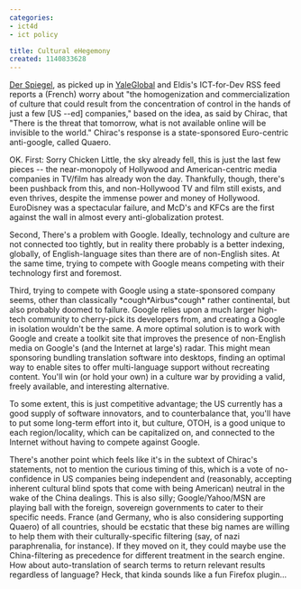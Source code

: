 ```yaml
---
categories:
- ict4d
- ict policy

title: Cultural eHegemony
created: 1140833628
---
```

<p><a href="https://service.spiegel.de/cache/international/spiegel/0,1518,398519,00.html">Der Spiegel</a>, as picked up in <a href="https://yaleglobal.yale.edu/display.article?id=6923">YaleGlobal</a> and Eldis's ICT-for-Dev RSS feed reports a (French) worry about "the homogenization and commercialization of culture that could result from the concentration of control in the hands of just a few [US --ed] companies," based on the idea, as said by Chirac, that "There is the threat that tomorrow, what is not available online will be invisible to the world."  Chirac's response is a state-sponsored Euro-centric anti-google, called Quaero.</p>

<p>OK.  First: Sorry Chicken Little, the sky already fell, this is just the last few pieces -- the near-monopoly of Hollywood and American-centric media companies in TV/film has already won the day.  Thankfully, though, there's been pushback from this, and non-Hollywood TV and film still exists, and even thrives, despite the immense power and money of Hollywood.  EuroDisney was a spectacular failure, and McD's and KFCs are the first against the wall in almost every anti-globalization protest.</p>

<p>Second, There's a problem with Google.  Ideally, technology and culture are not connected too tightly, but in reality there probably is a better indexing, globally, of English-language sites than there are of non-English sites.  At the same time, trying to compete with Google means competing with their technology first and foremost.  </p>

<p>Third, trying to compete with Google using a state-sponsored company seems, other than classically *cough*Airbus*cough* rather continental, but also probably doomed to failure.  Google relies upon a much larger high-tech community to cherry-pick its developers from, and creating a Google in isolation wouldn't be the same.  A more optimal solution is to work with Google and create a toolkit site that improves the presence of non-English media on Google's (and the Internet at large's) radar.  This might mean sponsoring bundling translation software into desktops, finding an optimal way to enable sites to offer multi-language support without recreating content.  You'll win (or hold your own) in a culture war by providing a valid, freely available, and interesting alternative.</p>

<p>To some extent, this is just competitive advantage; the US currently has a good supply of software innovators, and to counterbalance that, you'll have to put some long-term effort into it, but culture, OTOH, is a good unique to each region/locality, which can be capitalized on, and connected to the Internet without having to compete against Google.</p>

<p>There's another point which feels like it's in the subtext of Chirac's statements, not to mention the curious timing of this, which is a vote  of no-confidence in US companies being independent and (reasonably, accepting inherent cultural blind spots that come with being American) neutral in the wake of the China dealings.  This is also silly; Google/Yahoo/MSN are playing ball with the foreign, sovereign governments to cater to their specific needs. France (and Germany, who is also considering supporting Quaero) of all countries, should be ecstatic that these big names are willing to help them with their culturally-specific filtering (say, of nazi paraphrenalia, for instance).  If they moved on it, they could maybe use the China-filtering as precedence for different treatment in the search engine.  How about auto-translation of search terms to return relevant results regardless of language?  Heck, that kinda sounds like a fun Firefox plugin...</p>
